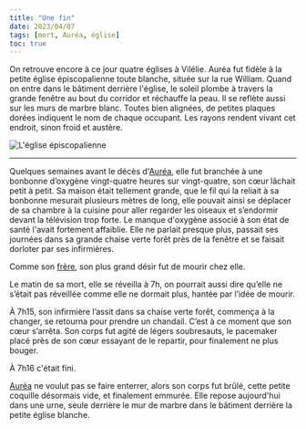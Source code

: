 ```yaml
---
title: "Une fin"
date: 2023/04/07
tags: [mort, Auréa, église]
toc: true
---
```


On retrouve encore à ce jour quatre églises à Vilélie. Auréa fut fidèle à la petite église épiscopalienne toute blanche, située sur la rue William. Quand on entre dans le bâtiment derrière l'église, le soleil plombe à travers la grande fenêtre au bout du corridor et réchauffe la peau. Il se reflète aussi sur les murs de marbre blanc. Toutes bien alignées, de petites plaques dorées indiquent le nom de chaque occupant. Les rayons rendent vivant cet endroit, sinon froid et austère.

![L'église épiscopalienne](../images/église.jpg)

***

Quelques semaines avant le décès d'[Auréa](https://cgermain97.github.io/Feu-de-Foret/posts/Auréa/), elle fut
branchée à une bonbonne d’oxygène vingt-quatre heures sur vingt-quatre, son cœur lâchait petit à
petit. Sa maison était tellement grande, que le fil qui la reliait à sa bonbonne mesurait plusieurs mètres de long, elle pouvait ainsi se déplacer de sa chambre à la cuisine pour aller regarder les oiseaux et s’endormir devant la télévision trop forte. 
Le manque d'oxygène associé à son état de santé l'avait fortement affaiblie. Elle ne parlait presque plus, passait ses journées dans sa grande chaise verte forêt près de la fenêtre et se faisait dorloter par ses infirmières.

Comme son [frère](https://cgermain97.github.io/Feu-de-Foret/posts/Hubert/), son plus grand désir fut de mourir chez elle. 

Le matin de sa mort, elle se réveilla à 7h, on pourrait aussi dire qu’elle ne
s’était pas réveillée comme elle ne dormait plus, hantée par l’idée de mourir. 

À 7h15, son infirmière l’assit dans sa chaise verte forêt, commença
à la changer, se retourna pour prendre un
chandail. C’est à ce moment que son cœur s’arrêta. Son corps fut agité de légers
soubresauts, le pacemaker placé près de son cœur essayant de le repartir, pour finalement ne
plus bouger.

À 7h16 c'était fini. 

[Auréa](https://cgermain97.github.io/Feu-de-Foret/posts/Auréa/) ne voulut pas se faire enterrer, alors
son corps fut brûlé, cette petite coquille
désormais vide, et finalement emmurée. Elle repose
aujourd'hui dans une urne, seule derrière le mur de marbre dans le bâtiment derrière la petite église blanche.

